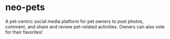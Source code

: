 # neo-pets
A pet-centric social media platform for pet owners to post photos, comment, and share and review pet-related activities. Owners can also vote for their favorites!
